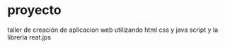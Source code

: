 # proyecto
taller de creación de aplicacion web utilizando html css y java script y la libreria reat.jps
